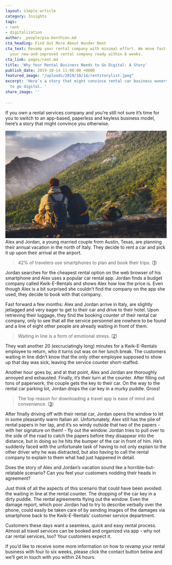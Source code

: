 ```yaml
---
layout: simple-article
category: Insights
tags:
- rent
- digitalization
author: _people/pia-benthien.md
cta_heading: Find Out More About Wunder Rent
cta_text: Revamp your rental company with minimal effort. We move fast - let's get
  your new-and-improved rental company ready within 6 weeks.
cta_link: pages/rent.md
title: 'Why Your Rental Business Needs to Go Digital: A Story'
publish_date: 2019-10-14 11:00:00 +0000
featured_image: "/uploads/2019/10/14/rentstorylist.jpeg"
excerpt: 'Here’s a story that might convince rental car business owners it''s time
  to go digital. '
share_image: ''

---
```

If you own a rental services company and you’re still not sure it’s time for you to switch to an app-based, paperless and keyless business model, here’s a story that might convince you otherwise.

![A couple of travelers sitting together in front of a mountain.](/uploads/2019/10/14/rentstorybody.jpg)Alex and Jordan, a young married couple from Austin, Texas, are planning their annual vacation in the north of Italy. They decide to rent a car and pick it up upon their arrival at the airport.

> 42% of travelers use smartphones to plan and book their trips. ([1](http://ir.tripadvisor.com/news-releases/news-release-details/tripadvisor-study-reveals-42-travelers-worldwide-use-smartphones))

Jordan searches for the cheapest rental option on the web browser of his smartphone and Alex uses a popular car rental app. Jordan finds a budget company called Kwik-E-Rentals and shows Alex how low the price is. Even though Alex is a bit surprised she couldn’t find the company on the app she used, they decide to book with that company.

Fast forward a few months: Alex and Jordan arrive in Italy, are slightly jetlagged and very eager to get to their car and drive to their hotel. Upon retrieving their luggage, they find the booking counter of their rental car company, only to see that all the service personnel are nowhere to be found and a line of eight other people are already waiting in front of them.

> Waiting in line is a form of emotional stress. ([2](https://www.nytimes.com/2012/08/19/opinion/sunday/why-waiting-in-line-is-torture.html))

They wait another 20 (excruciatingly long) minutes for a Kwik-E-Rentals employee to return, who it turns out was on her lunch break. The customers waiting in line didn’t know that the only other employee supposed to show up that day was sick, leaving the service counter short-staffed.

Another hour goes by, and at that point, Alex and Jordan are thoroughly annoyed and exhausted. Finally, it’s their turn at the counter. After filling out tons of paperwork, the couple gets the key to their car. On the way to the rental car parking lot, Jordan drops the car key in a murky puddle. Gross!

> The top reason for downloading a travel app is ease of mind and convenience. ([3](https://www.thinkwithgoogle.com/advertising-channels/apps/app-marketing-travel-consumer-journey/))

After finally driving off with their rental car, Jordan opens the window to let in some pleasantly warm Italian air. Unfortunately, Alex still has the pile of rental papers in her lap, and it’s so windy outside that two of the papers - with her signature on them! - fly out the window. Jordan tries to pull over to the side of the road to catch the papers before they disappear into the distance, but in doing so he hits the bumper of the car in front of him. He’s suddenly faced with the unfortunate task of having to not only explain to the other driver why he was distracted, but also having to call the rental company to explain to them what had just happened in detail.

Does the story of Alex and Jordan’s vacation sound like a horrible-but-relatable scenario? Can you feel your customers nodding their heads in agreement?

Just think of all the aspects of this scenario that could have been avoided: the waiting in line at the rental counter. The dropping of the car key in a dirty puddle. The rental agreements flying out the window. Even the damage report, which poor Jordan had to try to describe verbally over the phone, could easily be taken care of by sending images of the damages via smartphone back to the Kwik-E-Rentals’ customer service department.

Customers these days want a seamless, quick and easy rental process. Almost all travel services can be booked and organized via app - why not car rental services, too? Your customers expect it.

If you’d like to receive some more information on how to revamp your rental business with four to six weeks, please click the contact button below and we’ll get in touch with you within 24 hours.
